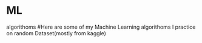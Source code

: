 # ML
algorithoms
#Here are some of my Machine Learning algorithoms I practice on random Dataset(mostly from kaggle)
 
